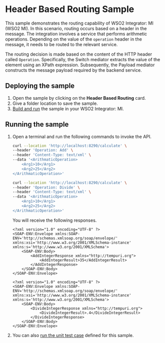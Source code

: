 # Header Based Routing Sample

This sample demonstrates the routing capability of WSO2 Integrator: MI (WSO2 MI). In this scenario, routing occurs based on a header in the message. The integration involves a service that performs arithmetic operations. Depending on the value of the `operation` header in the message, it needs to be routed to the relevant service.

The routing decision is made based on the content of the HTTP header called `Operation`. Specifically, the Switch mediator extracts the value of the element using an XPath expression. Subsequently, the Payload mediator constructs the message payload required by the backend service.

## Deploying the sample

1.  Open the sample by clicking on the **Header Based Routing** card.
2.  Give a folder location to save the sample.
3.  [Build and run]({{base_path}}/develop/deploy-artifacts#build-and-run) the sample in your WSO2 Integrator: MI.

## Running the sample

1. Open a terminal and run the following commands to invoke the API.

    ```bash
    curl --location 'http://localhost:8290/calculate' \
    --header 'Operation: Add' \
    --header 'Content-Type: text/xml' \
    --data '<ArithmaticOperation>
        <Arg1>10</Arg1>
        <Arg2>25</Arg2>
    </ArithmaticOperation>'
    ```

    ```bash
    curl --location 'http://localhost:8290/calculate' \
    --header 'Operation: Divide' \
    --header 'Content-Type: text/xml' \
    --data '<ArithmaticOperation>
        <Arg1>10</Arg1>
        <Arg2>25</Arg2>
    </ArithmaticOperation>'
    ```

    You will receive the following responses.

    ```
    <?xml version="1.0" encoding="UTF-8" ?>
    <SOAP-ENV:Envelope xmlns:SOAP-ENV='http://schemas.xmlsoap.org/soap/envelope/' xmlns:xsi='http://www.w3.org/2001/XMLSchema-instance' xmlns:s='http://www.w3.org/2001/XMLSchema'>
        <SOAP-ENV:Body>
            <AddIntegerResponse xmlns="http://tempuri.org">
                <AddIntegerResult>35</AddIntegerResult>
            </AddIntegerResponse>
        </SOAP-ENV:Body>
    </SOAP-ENV:Envelope>
    ```

    ```
    <?xml version="1.0" encoding="UTF-8" ?>
    <SOAP-ENV:Envelope xmlns:SOAP-ENV='http://schemas.xmlsoap.org/soap/envelope/' xmlns:xsi='http://www.w3.org/2001/XMLSchema-instance' xmlns:s='http://www.w3.org/2001/XMLSchema'>
        <SOAP-ENV:Body>
            <DivideIntegerResponse xmlns="http://tempuri.org">
                <DivideIntegerResult>.4</DivideIntegerResult>
            </DivideIntegerResponse>
        </SOAP-ENV:Body>
    </SOAP-ENV:Envelope>
    ```

2. You can also [run the unit test case]({{base_path}}/develop/creating-unit-test-suite/#run-unit-test-suite) defined for this sample.
